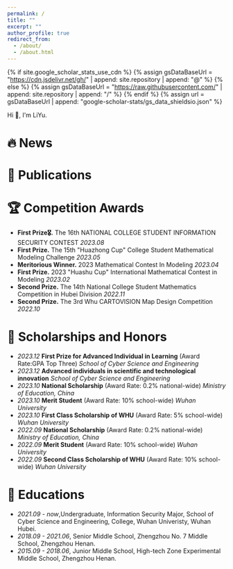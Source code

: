 ```yaml
---
permalink: /
title: ""
excerpt: ""
author_profile: true
redirect_from: 
  - /about/
  - /about.html
---
```


{% if site.google_scholar_stats_use_cdn %}
{% assign gsDataBaseUrl = "https://cdn.jsdelivr.net/gh/" | append: site.repository | append: "@" %}
{% else %}
{% assign gsDataBaseUrl = "https://raw.githubusercontent.com/" | append: site.repository | append: "/" %}
{% endif %}
{% assign url = gsDataBaseUrl | append: "google-scholar-stats/gs_data_shieldsio.json" %}

<span class='anchor' id='about-me'></span>
Hi 👋, I'm LiYu.



# 🔥 News

# 📝 Publications 

# 🏆 Competition Awards
- **First Prize🎖.** The 16th NATIONAL COLLEGE STUDENT INFORMATION SECURITY CONTEST *2023.08*
- **First Prize.** The 15th "Huazhong Cup" College Student Mathematical Modeling Challenge *2023.05*
- **Meritorious Winner.** 2023 Mathematical Contest In Modeling *2023.04*
- **First Prize.** 2023 "Huashu Cup" International Mathematical Contest in Modeling *2023.02*
- **Second Prize.** The 14th National College Student Mathematics Competition in Hubei Division *2022.11*
- **Second Prize.** The 3rd Whu CARTOVISION Map Design Competition *2022.10*

  
# 🥇 Scholarships and Honors
- *2023.12* **First Prize for Advanced Individual in Learning** (Award Rate:GPA Top Three) *School of Cyber Science and Engineering*
- *2023.12* **Advanced individuals in scientific and technological innovation** *School of Cyber Science and Engineering*
- *2023.10* **National Scholarship** (Award Rate: 0.2% national-wide) *Ministry of Education, China* 
- *2023.10* **Merit Student** (Award Rate: 10% school-wide) *Wuhan University*
- *2023.10* **First Class Scholarship of WHU** (Award Rate: 5% school-wide) *Wuhan University*
- *2022.09* **National Scholarship** (Award Rate: 0.2% national-wide) *Ministry of Education, China* 
- *2022.09* **Merit Student**  (Award Rate: 10% school-wide) *Wuhan University* 
- *2022.09* **Second Class Scholarship of WHU** (Award Rate: 10% school-wide) *Wuhan University*
  
# 📖 Educations
- *2021.09 - now*,Undergraduate, Information Security Major, School of Cyber Science and Engineering, College, Wuhan Univeristy, Wuhan Hubei.
- *2018.09 - 2021.06*, Senior Middle School, Zhengzhou No. 7 Middle School, Zhengzhou Henan.
- *2015.09 - 2018.06*, Junior Middle School, High-tech Zone Experimental Middle School, Zhengzhou Henan.

<!--
# 💬 Invited Talks
- *2021.06*, Lorem ipsum dolor sit amet, consectetur adipiscing elit. Vivamus ornare aliquet ipsum, ac tempus justo dapibus sit amet. 
- *2021.03*, Lorem ipsum dolor sit amet, consectetur adipiscing elit. Vivamus ornare aliquet ipsum, ac tempus justo dapibus sit amet.  \| [\[video\]](https://github.com/)

# 💻 Internships
- *2019.05 - 2020.02*, [Lorem](https://github.com/), China. -->
